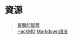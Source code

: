 資源
===
> [提問的智慧](./How-To-Ask-Questions-The-Smart-Way-main/)  
> [HackMD](https://hackmd.io/LjHWceIiQfCGbXkRrCABuA)
> [Markdown語法](./Markdown.md/)  
